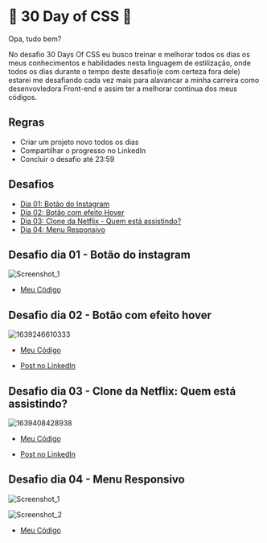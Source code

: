 # 🚀 30 Day of CSS 🚀

Opa, tudo bem?

No desafio 30 Days Of CSS eu busco treinar e melhorar todos os dias os meus conhecimentos e habilidades nesta linguagem de estilização, onde todos os dias durante o tempo deste desafio(e com certeza fora dele) estarei me desafiando cada vez mais para alavancar a minha carreira como desenvovledora Front-end e assim ter a melhorar continua dos meus códigos.

## Regras 

* Criar um projeto novo todos os dias
* Compartilhar o progresso no LinkedIn
* Concluir o desafio até 23:59 

## Desafios 

* [Dia 01: Botão do Instagram](#id01)
* [Dia 02: Botão com efeito Hover](#id02)
* [Dia 03: Clone da Netflix - Quem está assistindo? ](#id03)
* [Dia 04: Menu Responsivo](#id04)


## Desafio dia 01 - Botão do instagram <a name="id01"></a> 

![Screenshot_1](https://user-images.githubusercontent.com/71856519/145891590-eeeb35ea-6f11-458e-9476-bf2ab5d8b917.png)

* [Meu Código](https://github.com/analuisadev/30-Days-of-CSS/tree/main/30DaysOfCSS/day1)


## Desafio dia 02 - Botão com efeito hover <a name="id02"></a>

![1639246610333](https://user-images.githubusercontent.com/71856519/145902301-1d4a5ce2-0105-45fd-a826-07640982b671.gif)

* [Meu Código](https://github.com/analuisadev/30-Days-of-CSS/tree/main/30DaysOfCSS/day2)

* [Post no LinkedIn](https://www.linkedin.com/posts/ana-luisa-_github-css-html-activity-6875498618846011392-3vhl)

## Desafio dia 03 - Clone da Netflix: Quem está assistindo? <a name="id03"></a>

![1639408428938](https://user-images.githubusercontent.com/71856519/145902633-5a432e28-741c-4ab1-b451-ea01ed8b5e79.jpg)

* [Meu Código](https://github.com/analuisadev/30-Days-of-CSS/tree/main/30DaysOfCSS/day3)

* [Post no LinkedIn](https://www.linkedin.com/feed/update/urn:li:activity:6876177333997338624/)

## Desafio dia 04 - Menu Responsivo <a name="id04"></a>

![Screenshot_1](https://user-images.githubusercontent.com/71856519/145903003-9445563f-9a9c-4d68-bf78-ae395387968f.png)

![Screenshot_2](https://user-images.githubusercontent.com/71856519/145903015-cbc262c3-ec14-480d-ba59-eae195db0044.png)

* [Meu Código](https://github.com/analuisadev/30-Days-of-CSS/tree/main/30DaysOfCSS/day4)
